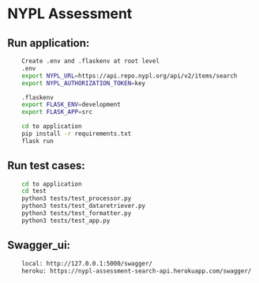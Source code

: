 # NYPL Assessment

## Run application:
```bash
    Create .env and .flaskenv at root level
    .env
    export NYPL_URL=https://api.repo.nypl.org/api/v2/items/search
    export NYPL_AUTHORIZATION_TOKEN=key

    .flaskenv
    export FLASK_ENV=development
    export FLASK_APP=src
```
```bash
    cd to application
    pip install -r requirements.txt
    flask run
```

## Run test cases:
```bash
    cd to application
    cd test
    python3 tests/test_processor.py
    python3 tests/test_dataretriever.py
    python3 tests/test_formatter.py
    python3 tests/test_app.py
```

## Swagger_ui:
```bash
    local: http://127.0.0.1:5000/swagger/
    heroku: https://nypl-assessment-search-api.herokuapp.com/swagger/
```